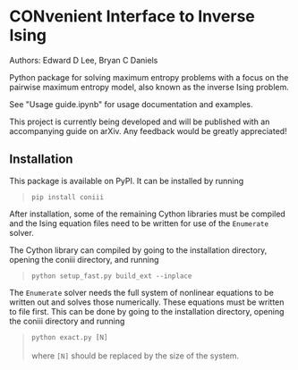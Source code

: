 # CONvenient Interface to Inverse Ising
Authors: Edward D Lee, Bryan C Daniels

Python package for solving maximum entropy problems with a focus on the pairwise maximum entropy
model, also known as the inverse Ising problem.

See "Usage guide.ipynb" for usage documentation and examples.

This project is currently being developed and will be published with an accompanying guide on arXiv.
Any feedback would be greatly appreciated!

## Installation
This package is available on PyPI. It can be installed by running  
>`pip install coniii`

After installation, some of the remaining Cython libraries must be compiled and the Ising equation
files need to be written for use of the `Enumerate` solver.

The Cython library can compiled by going to the installation directory, opening the coniii
directory, and running  
>`python setup_fast.py build_ext --inplace`

The `Enumerate` solver needs the full system of nonlinear equations to be written out and solves those
numerically. These equations must be written to file first. This can be done by going to the
installation directory, opening the coniii directory and running  
>`python exact.py [N]`  <br><br>
where `[N]` should be replaced by the size of the system.

